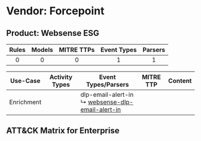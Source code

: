 Vendor: Forcepoint
==================
Product: Websense ESG
---------------------
| Rules | Models | MITRE TTPs | Event Types | Parsers |
|:-----:|:------:|:----------:|:-----------:|:-------:|
|   0   |   0    |     0      |      1      |    1    |

|  Use-Case  | Activity Types | Event Types/Parsers                                                                                                  | MITRE TTP | Content |
|:----------:| -------------- | -------------------------------------------------------------------------------------------------------------------- | --------- | ------- |
| Enrichment | <ul></li></ul> |  dlp-email-alert-in<br> ↳ [websense-dlp-email-alert-in](../Parsers/parserContent_websense-dlp-email-alert-in.md)<br> |           |         |

ATT&CK Matrix for Enterprise
----------------------------
